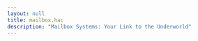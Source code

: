 ```yaml
---
layout: null
title: mailbox.hac
description: "Mailbox Systems: Your Link to the Underworld"
---
```

